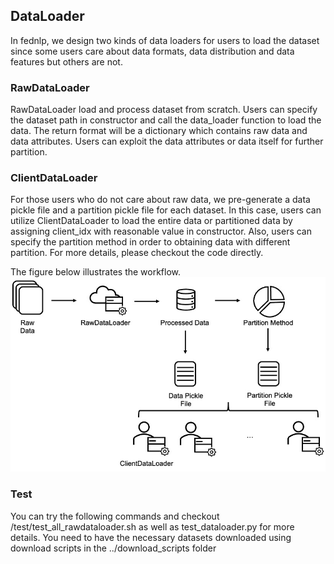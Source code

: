 ## DataLoader

In fednlp, we design two kinds of data loaders for users to load the dataset since some users care about data formats,
data distribution and data features but others are not.

### RawDataLoader
RawDataLoader load and process dataset from scratch. Users can specify the dataset path in constructor and call the 
data_loader function to load the data. The return format will be a dictionary which contains raw data and data attributes.
Users can exploit the data attributes or data itself for further partition.

### ClientDataLoader
For those users who do not care about raw data, we pre-generate a data pickle file and a partition pickle file for each 
dataset. In this case, users can utilize ClientDataLoader to load the entire data or partitioned data by assigning client_idx
with reasonable value in constructor. Also, users can specify the partition method in order to obtaining data with 
different partition. For more details, please checkout the code directly.

The figure below illustrates the workflow.
![avatar](docs/images/data_loader_work_flow.jpg)



### Test
You can try the following commands and checkout /test/test_all_rawdataloader.sh as well as test_dataloader.py for more
details. You need to have the necessary datasets downloaded using download scripts in the ../download_scripts folder
